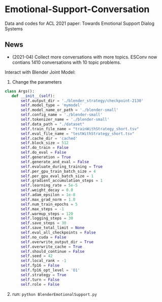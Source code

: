 # Emotional-Support-Conversation
Data and codes for ACL 2021 paper: Towards Emotional Support Dialog Systems


## News
- (2021-04) Collect more conversations with more topics. ESConv now contians 1410 conversations with 10 topic problems.





Interact with Blender Joint Model:

1. Change the parameters
 ```python
 class Args():
    def __init__(self):    
        self.output_dir = './blender_strategy/checkpoint-2130'
        self.model_type = 'mymodel'
        self.model_name_or_path = './blender-small'        
        self.config_name = './blender-small'        
        self.tokenizer_name = './blender-small'        
        self.data_path = "./dataset"
        self.train_file_name = "trainWithStrategy_short.tsv"
        self.eval_file_name = "testWithStrategy_short.tsv"
        self.cache_dir = 'cached'
        self.block_size = 512
        self.do_train = False
        self.do_eval = False
        self.generation = True
        self.generate_and_eval = False
        self.evaluate_during_training = True
        self.per_gpu_train_batch_size = 4
        self.per_gpu_eval_batch_size = 1
        self.gradient_accumulation_steps = 1
        self.learning_rate = 5e-5
        self.weight_decay = 0.0
        self.adam_epsilon = 1e-8
        self.max_grad_norm = 1.0
        self.num_train_epochs = 5
        self.max_steps = -1
        self.warmup_steps = 120
        self.logging_steps = 30
        self.save_steps = 30
        self.save_total_limit = None
        self.eval_all_checkpoints = False
        self.no_cuda = False
        self.overwrite_output_dir = True
        self.overwrite_cache = True
        self.should_continue = False
        self.seed = 42
        self.local_rank = -1
        self.fp16 = False
        self.fp16_opt_level = 'O1'
        self.strategy = True
        self.turn = False
        self.role = False
```
2. run:
`python BlenderEmotionalSupport.py `
   

